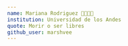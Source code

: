 ```yaml
---
name: Mariana Rodriguez 👩🏻‍💻🌸
institution: Universidad de los Andes
quote: Morir o ser libres
github_user: marshvee
---
```

